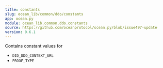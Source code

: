 ```yaml
---
title: constants
slug: ocean_lib/common/ddo/constants
app: ocean.py
module: ocean_lib.common.ddo.constants
source: https://github.com/oceanprotocol/ocean.py/blob/issue497-update-docs/ocean_lib/common/ddo/constants.py
version: 0.6.1
---
```

Contains constant values for
- `DID_DDO_CONTEXT_URL`
- `PROOF_TYPE`

